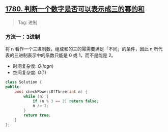 ## [1780. 判断一个数字是否可以表示成三的幂的和](https://leetcode.cn/problems/check-if-number-is-a-sum-of-powers-of-three/description/)

> Tag: 进制

### 方法一：3进制

将 n 看作一个三进制数，组成和的三的幂需要满足「不同」的条件，因此 n 所代表的三进制表示中的系数只能是 0 或 1，而不是能是 2。

* 时间复杂度: ${O(logn)}$
* 空间复杂度: ${O(1)}$

```cpp
class Solution {
public:
    bool checkPowersOfThree(int n) {
        while (n) {
            if (n % 3 == 2) return false;
            n /= 3;
        }
        return true;
    }
};
```